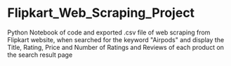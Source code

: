 # Flipkart_Web_Scraping_Project
Python Notebook of code and exported .csv file of web scraping from Flipkart website, when searched for the keyword "Airpods" and display the Title, Rating, Price and Number of Ratings and Reviews of each product on the search result page
